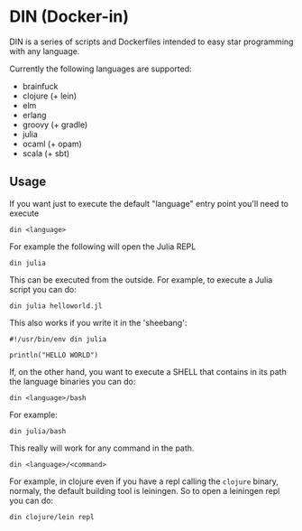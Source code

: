 # DIN (Docker-in)

DIN is a series of scripts and Dockerfiles intended to easy star programming with any language.

Currently the following languages are supported:

- brainfuck
- clojure (+ lein)
- elm
- erlang
- groovy (+ gradle)
- julia
- ocaml (+ opam)
- scala (+ sbt)

## Usage

If you want just to execute the default "language" entry point you'll need to execute

```
din <language> 
```

For example the following will open the Julia REPL
```
din julia
```

This can be executed from the outside. For example, to execute a Julia script you can do:

```
din julia helloworld.jl
```

This also works if you write it in the 'sheebang':

```
#!/usr/bin/env din julia

println("HELLO WORLD")
```

If, on the other hand, you want to execute a SHELL that contains in its path the language binaries you can do:

```
din <language>/bash
```

For example:

```
din julia/bash
```

This really will work for any command in the path. 

```
din <language>/<command>
```

For example, in clojure even if you have a repl calling the `clojure` binary, normaly, the default building tool is leiningen. So to open a leiningen repl you can do:


```
din clojure/lein repl
```

